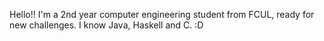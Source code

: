 Hello!!
I'm a 2nd year computer engineering student from FCUL, ready for new challenges.
I know Java, Haskell and C.
:D


<!---
Andrometha2003/Andrometha2003 is a ✨ special ✨ repository because its `README.md` (this file) appears on your GitHub profile.
You can click the Preview link to take a look at your changes.
--->

